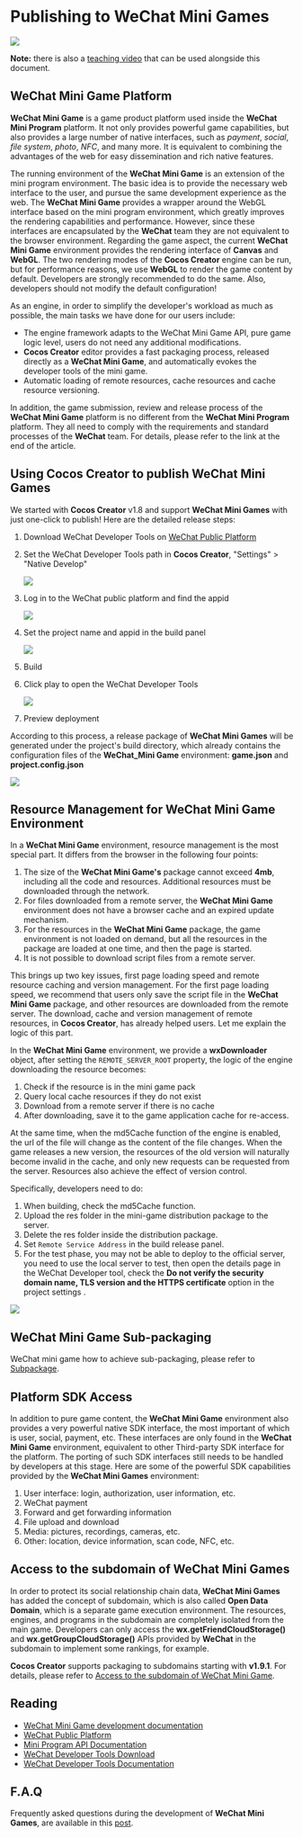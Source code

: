 # Publishing to __WeChat Mini Games__

![](./publish-wechatgame/preview.jpeg)

**Note:** there is also a [teaching video](https://v.qq.com/iframe/player.html?vid=c05255stri7&tiny=0&auto=0) that can be used alongside this document.

## __WeChat Mini Game__ Platform

__WeChat Mini Game__ is a game product platform used inside the __WeChat Mini Program__ platform. It not only provides powerful game capabilities, but also provides a large number of native interfaces, such as *payment*, *social*, *file system*, *photo*, *NFC*, and many more. It is equivalent to combining the advantages of the web for easy dissemination and rich native features.

The running environment of the __WeChat Mini Game__ is an extension of the mini program environment. The basic idea is to provide the necessary web interface to the user, and pursue the same development experience as the web. The __WeChat Mini Game__ provides a wrapper around the WebGL interface based on the mini program environment, which greatly improves the rendering capabilities and performance. However, since these interfaces are encapsulated by the __WeChat__ team they are not equivalent to the browser environment. Regarding the game aspect, the current __WeChat Mini Game__ environment provides the rendering interface of __Canvas__ and __WebGL__. The two rendering modes of the __Cocos Creator__ engine can be run, but for performance reasons, we use __WebGL__ to render the game content by default. Developers are strongly recommended to do the same. Also, developers should not modify the default configuration!

As an engine, in order to simplify the developer's workload as much as possible, the main tasks we have done for our users include:

- The engine framework adapts to the WeChat Mini Game API, pure game logic level, users do not need any additional modifications.
- __Cocos Creator__ editor provides a fast packaging process, released directly as a __WeChat Mini Game__, and automatically evokes the developer tools of the mini game.
- Automatic loading of remote resources, cache resources and cache resource versioning.

In addition, the game submission, review and release process of the __WeChat Mini Game__ platform is no different from the __WeChat Mini Program__ platform. They all need to comply with the requirements and standard processes of the __WeChat__ team. For details, please refer to the link at the end of the article.

## Using Cocos Creator to publish WeChat Mini Games

We started with __Cocos Creator__ v1.8 and support __WeChat Mini Games__  with just one-click to publish! Here are the detailed release steps:

1. Download WeChat Developer Tools on [WeChat Public Platform](https://developers.weixin.qq.com/miniprogram/en/dev/devtools/download.html)
2. Set the WeChat Developer Tools path in __Cocos Creator__, "Settings" > "Native Develop"

    ![](./publish-wechatgame/preference.jpeg)
3. Log in to the WeChat public platform and find the appid

    ![](./publish-wechatgame/appid.jpeg)
4. Set the project name and appid in the build panel

    ![](./publish-wechatgame/build.jpeg)
5. Build
6. Click play to open the WeChat Developer Tools

    ![](./publish-wechatgame/tool.jpeg)
7. Preview deployment

According to this process, a release package of __WeChat Mini Games__ will be generated under the project's build directory, which already contains the configuration files of the __WeChat_Mini Game__ environment: __game.json__ and __project.config.json__

![](./publish-wechatgame/package.jpeg)

## Resource Management for WeChat Mini Game Environment

In a __WeChat Mini Game__ environment, resource management is the most special part. It differs from the browser in the following four points:

1. The size of the __WeChat Mini Game's__ package cannot exceed __4mb__, including all the code and resources. Additional resources must be downloaded through the network.
2. For files downloaded from a remote server, the __WeChat Mini Game__ environment does not have a browser cache and an expired update mechanism.
3. For the resources in the __WeChat Mini Game__ package, the game environment is not loaded on demand, but all the resources in the package are loaded at one time, and then the page is started.
4. It is not possible to download script files from a remote server.

This brings up two key issues, first page loading speed and remote resource caching and version management. For the first page loading speed, we recommend that users only save the script file in the __WeChat Mini Game__ package, and other resources are downloaded from the remote server. The download, cache and version management of remote resources, in __Cocos Creator__, has already helped users. Let me explain the logic of this part.

In the __WeChat Mini Game__ environment, we provide a __wxDownloader__ object, after setting the `REMOTE_SERVER_ROOT` property, the logic of the engine downloading the resource becomes:

1. Check if the resource is in the mini game pack
2. Query local cache resources if they do not exist
3. Download from a remote server if there is no cache
4. After downloading, save it to the game application cache for re-access.

At the same time, when the md5Cache function of the engine is enabled, the url of the file will change as the content of the file changes. When the game releases a new version, the resources of the old version will naturally become invalid in the cache, and only new requests can be requested from the server. Resources also achieve the effect of version control.

Specifically, developers need to do:

1. When building, check the md5Cache function.
2. Upload the res folder in the mini-game distribution package to the server.
3. Delete the res folder inside the distribution package.
4. Set `Remote Service Address` in the build release panel.
5. For the test phase, you may not be able to deploy to the official server, you need to use the local server to test, then open the details page in the WeChat Developer tool, check the __Do not verify the security domain name, TLS version and the HTTPS certificate__ option in the project settings .

![](./publish-wechatgame/detail.jpeg)

## WeChat Mini Game Sub-packaging

WeChat mini game how to achieve sub-packaging, please refer to [Subpackage](../scripting/subpackage.md).

## Platform SDK Access

In addition to pure game content, the __WeChat Mini Game__ environment also provides a very powerful native SDK interface, the most important of which is user, social, payment, etc. These interfaces are only found in the __WeChat Mini Game__ environment, equivalent to other Third-party SDK interface for the platform. The porting of such SDK interfaces still needs to be handled by developers at this stage. Here are some of the powerful SDK capabilities provided by the __WeChat Mini Games__ environment:

1. User interface: login, authorization, user information, etc.
2. WeChat payment
3. Forward and get forwarding information
4. File upload and download
5. Media: pictures, recordings, cameras, etc.
6. Other: location, device information, scan code, NFC, etc.

## Access to the subdomain of WeChat Mini Games

In order to protect its social relationship chain data, __WeChat Mini Games__ has added the concept of subdomain, which is also called **Open Data Domain**, which is a separate game execution environment. The resources, engines, and programs in the subdomain are completely isolated from the main game. Developers can only access the __wx.getFriendCloudStorage()__ and __wx.getGroupCloudStorage()__ APIs provided by __WeChat__ in the subdomain to implement some rankings, for example.

__Cocos Creator__ supports packaging to subdomains starting with __v1.9.1__. For details, please refer to [Access to the subdomain of WeChat Mini Game](../publish/publish-wechatgame-sub-domain.md).

## Reading

- [WeChat Mini Game development documentation](https://developers.weixin.qq.com/miniprogram/en/dev/index.html)
- [WeChat Public Platform](https://mp.weixin.qq.com/?lang=en_US)
- [Mini Program API Documentation](https://developers.weixin.qq.com/miniprogram/en/dev/api/index.html)
- [WeChat Developer Tools Download](https://developers.weixin.qq.com/miniprogram/en/dev/devtools/download.html)
- [WeChat Developer Tools Documentation](https://developers.weixin.qq.com/minigame/en/dev/devtools/devtools.html)

## F.A.Q

Frequently asked questions during the development of __WeChat Mini Games__, are available in this [post](https://forum.cocos.com/t/faq/54828).
